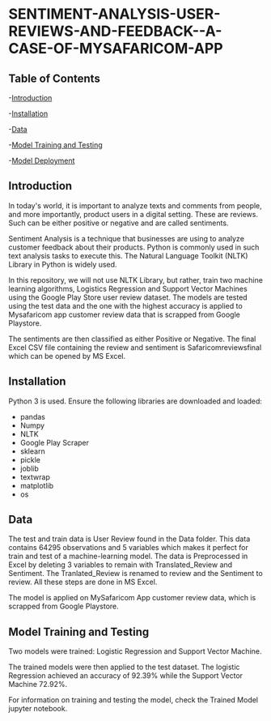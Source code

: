 # SENTIMENT-ANALYSIS-USER-REVIEWS-AND-FEEDBACK--A-CASE-OF-MYSAFARICOM-APP

## Table of Contents
-[Introduction](#Introduction)

-[Installation](#Installation)

-[Data](#Data)

-[Model Training and Testing](#Model-Training-and-Testing)

-[Model Deployment](#Model-Deployment)






## Introduction

In today's world, it is important to analyze texts and comments from people, and more importantly, product users in a digital setting. These are reviews. Such can be either positive or negative and are called sentiments.

Sentiment Analysis is a technique that businesses are using to analyze customer feedback about their products. Python is commonly used in such text analysis tasks to execute this. The Natural Language Toolkit (NLTK) Library in Python is widely used.

In this repository, we will not use NLTK Library, but rather, train two machine learning algorithms, Logistics Regression and Support Vector Machines using the Google Play Store user review dataset. The models are tested using the test data and the one with the highest accuracy is applied to Mysafaricom app customer review data that is scrapped from Google Playstore.

The sentiments are then classified as either Positive or Negative. The final Excel CSV file containing the review and sentiment is Safaricomreviewsfinal which can be opened by MS Excel.

## Installation

Python 3 is used. Ensure the following libraries are downloaded and loaded:

- pandas
- Numpy
- NLTK
- Google Play Scraper
- sklearn
- pickle
- joblib
- textwrap
- matplotlib
- os


## Data

The test and train data is User Review found in the Data folder. This data contains 64295 observations and 5 variables which makes it perfect for train and test of a machine-learning model. The data is Preprocessed in Excel by deleting 3 variables to remain with Translated_Review and Sentiment. The Tranlated_Review is renamed to review and the Sentiment to review. All these steps are done in MS Excel.

The model is applied on MySafaricom App customer review data, which is scrapped from Google Playstore.


## Model Training and Testing

Two models were trained: Logistic Regression and Support Vector Machine.

The trained models were then applied to the test dataset. The logistic Regression achieved an accuracy of 92.39% while the Support Vector Machine 72.92%.

For information on training and testing the model, check the Trained Model jupyter notebook.
